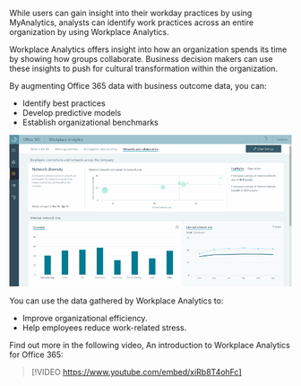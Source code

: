 While users can gain insight into their workday practices by using MyAnalytics, analysts can identify work practices across an entire organization by using Workplace Analytics. 

Workplace Analytics offers insight into how an organization spends its time by showing how groups collaborate. Business decision makers can use these insights to push for cultural transformation within the organization. 

By augmenting Office 365 data with business outcome data, you can:
- Identify best practices
- Develop predictive models
- Establish organizational benchmarks

![Workplace analytics](../media/3-workplace-analytics.png)

You can use the data gathered by Workplace Analytics to: 
- Improve organizational efficiency.
- Help employees reduce work-related stress.

Find out more in the following video, An introduction to Workplace Analytics for Office 365:

 
>[!VIDEO https://www.youtube.com/embed/xiRb8T4ohFc]